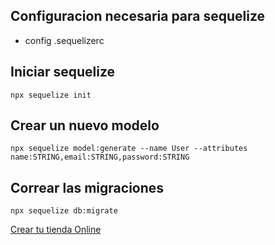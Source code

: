 ## Configuracion necesaria para sequelize
- config .sequelizerc

## Iniciar sequelize
````
npx sequelize init
````

## Crear un nuevo modelo 
````
npx sequelize model:generate --name User --attributes name:STRING,email:STRING,password:STRING
````

## Correar las migraciones
````
npx sequelize db:migrate
````

<a href="https://www.rapilist.com/">Crear tu tienda Online</a>
